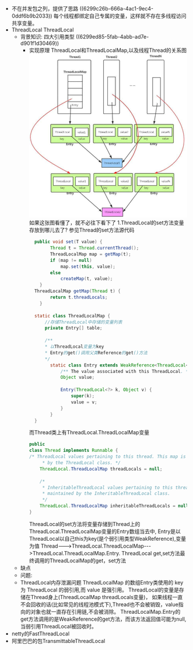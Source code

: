 - 不在并发包之列，提供了思路
  ((6299c26b-666a-4ac1-9ec4-0ddf6b9b2033)) 
  每个线程都绑定自己专属的变量，这样就不存在多线程访问共享变量。
- ThreadLocal
  ThreadLocal
	- 背景知识:
	  四大引用类型 ((6299ed85-5fab-4abb-ad7e-d901f1d30469))
		- 实现原理
		  ThreadLocal和ThreadLocalMap,以及线程Thread的关系图
		  ![image.png](../assets/image_1654255981331_0.png)
		  如果这张图看懂了，就不必往下看下了
		  1.ThreadLocal的set方法变量存放到哪儿去了?
		  参见Thread的set方法源代码
		  ```java
		  	public void set(T value) {
		          Thread t = Thread.currentThread();
		          ThreadLocalMap map = getMap(t);
		          if (map != null)
		              map.set(this, value);
		          else
		              createMap(t, value);
		      }
		  	ThreadLocalMap getMap(Thread t) {
		          return t.threadLocals;
		      }
		  
		  	static class ThreadLocalMap {
		  		//存储ThreadLocal中存储的变量列表
		  		private Entry[] table;
		  
		  		/**
		  		* 以ThreadLocal变量为key
		  		* Entry的get()调用父类Reference的get()方法
		      	*/
		          static class Entry extends WeakReference<ThreadLocal<?>> {
		              /** The value associated with this ThreadLocal. */
		              Object value;
		  
		              Entry(ThreadLocal<?> k, Object v) {
		                  super(k);
		                  value = v;
		              }
		          }
		  	}
		  ```
		  而Thread类上有ThreadLocal.ThreadLocalMap变量
		  ```java
		  public
		  class Thread implements Runnable {	
		  /* ThreadLocal values pertaining to this thread. This map is maintained
		       * by the ThreadLocal class. */
		      ThreadLocal.ThreadLocalMap threadLocals = null;
		  
		      /*
		       * InheritableThreadLocal values pertaining to this thread. This map is
		       * maintained by the InheritableThreadLocal class.
		       */
		      ThreadLocal.ThreadLocalMap inheritableThreadLocals = null;
		  }
		  ```
		  ThreadLocal的set方法将变量存储到Thread上的ThreadLocal.ThreadLocalMap变量的Entry数组当去中,
		  Entry是以ThreadLocal以自己this为key(是个弱引用类型WeakReference),变量为值
		  Thread--->ThreadLocal.ThreadLocalMap--->ThreadLocal.ThreadLocalMap.Entry.
		  ThreadLocal get,set方法最终调用的ThreadLocalMap的get，set方法
	- 缺点
	- 问题:
	- ThreadLocal内存泄漏问题
	  ThreadLocalMap 的数组Entry类使用的 key 为 ThreadLocal 的弱引用,而 value 是强引用。
	  ThreadLocal的变量是存储在Thread身上(ThreadLocalMap threadLocals变量)，
	  如果线程一直不会回收的话(比如常见的线程池模式下),Thread也不会被销毁，value指向的对象也就一直存在引用链,不会被消除。
	  ThreadLocalMap.Entry的get方法调用的是WeakReference的get方法，而该方法返回值可能为null,当弱引用ThreadLocal被回收时。
- netty的FastThreadLocal
- 阿里巴巴的包TransmittableThreadLocal